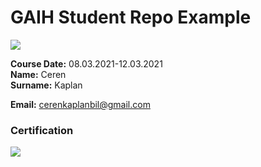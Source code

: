 # GAIH Student Repo Example
![](img/newlogo.png)

**Course Date:** 08.03.2021-12.03.2021  
**Name:** Ceren  
**Surname:** Kaplan

**Email:** cerenkaplanbil@gmail.com



### Certification
![](img/TopLearnerCertificate.png)

